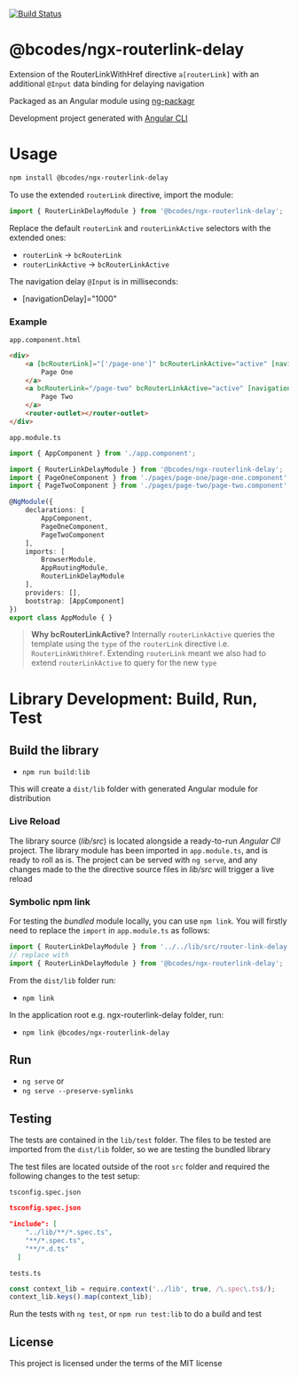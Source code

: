 [![Build Status](https://travis-ci.org/briancodes/ngx-routerlink-delay.svg?branch=master)](https://travis-ci.org/briancodes/ngx-routerlink-delay)

# @bcodes/ngx-routerlink-delay

Extension of the RouterLinkWithHref directive `a[routerLink]` with an additional `@Input` data binding for delaying navigation

Packaged as an Angular module using [ng-packagr](https://github.com/dherges/ng-packagr)

Development project generated with [Angular CLI](https://github.com/angular/angular-cli)

# Usage

```bash
npm install @bcodes/ngx-routerlink-delay
```
To use the extended `routerLink` directive, import the module:
```javascript
import { RouterLinkDelayModule } from '@bcodes/ngx-routerlink-delay';
```
Replace the default `routerLink` and `routerLinkActive` selectors with the extended ones: 

* `routerLink` -> `bcRouterLink` 
* `routerLinkActive` -> `bcRouterLinkActive`

The navigation delay `@Input` is in milliseconds: 
* [navigationDelay]="1000"

### Example
`app.component.html`
```html
<div>
    <a [bcRouterLink]="['/page-one']" bcRouterLinkActive="active" [navigationDelay]="1000">
        Page One
    </a>
    <a bcRouterLink="/page-two" bcRouterLinkActive="active" [navigationDelay]="2000">
        Page Two
    </a>
    <router-outlet></router-outlet>
</div>
```
`app.module.ts`
```typescript
import { AppComponent } from './app.component';

import { RouterLinkDelayModule } from '@bcodes/ngx-routerlink-delay';
import { PageOneComponent } from './pages/page-one/page-one.component';
import { PageTwoComponent } from './pages/page-two/page-two.component';

@NgModule({
    declarations: [
        AppComponent,
        PageOneComponent,
        PageTwoComponent
    ],
    imports: [
        BrowserModule,
        AppRoutingModule,
        RouterLinkDelayModule
    ],
    providers: [],
    bootstrap: [AppComponent]
})
export class AppModule { }
```
> **Why bcRouterLinkActive?** Internally `routerLinkActive` queries the template using the `type` of the `routerLink` directive i.e. `RouterLinkWithHref`. Extending `routerLink` meant we also had to extend `routerLinkActive` to query for the new `type`

# Library Development: Build, Run, Test

## Build the library

* `npm run build:lib`

This will create a `dist/lib` folder with generated Angular module for distribution

### Live Reload

The library source (*lib/src*) is located alongside a ready-to-run *Angular ClI* project. The library module has been imported in `app.module.ts`, and is ready to roll as is. The project can be served with `ng serve`, and any changes made to the the directive source files in *lib/src* will trigger a live reload

### Symbolic npm link

For testing the *bundled* module locally, you can use `npm link`. You will firstly need to replace the `import` in `app.module.ts` as follows: 

```javascript
import { RouterLinkDelayModule } from '../../lib/src/router-link-delay.module';
// replace with 
import { RouterLinkDelayModule } from '@bcodes/ngx-routerlink-delay';
```

From the `dist/lib` folder run:
* `npm link`

In the application root e.g. ngx-routerlink-delay folder, run: 
* `npm link @bcodes/ngx-routerlink-delay`

## Run
* `ng serve` or
* `ng serve --preserve-symlinks`

## Testing

The tests are contained in the `lib/test` folder. The files to be tested are imported from the `dist/lib` folder, so we are testing the bundled library

The test files are located outside of the root `src` folder and required the following changes to the test setup:

`tsconfig.spec.json`
```json
tsconfig.spec.json

"include": [
    "../lib/**/*.spec.ts",
    "**/*.spec.ts",
    "**/*.d.ts"
  ]
```
`tests.ts`
```javascript 
const context_lib = require.context('../lib', true, /\.spec\.ts$/);
context_lib.keys().map(context_lib);
```

Run the tests with `ng test`, or `npm run test:lib` to do a build and test

## License

This project is licensed under the terms of the MIT license






